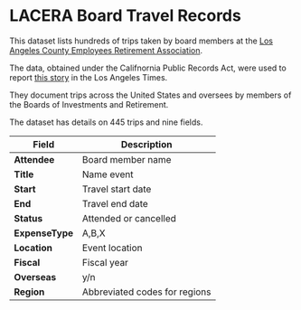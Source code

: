 # LACERA Board Travel Records

This dataset lists hundreds of trips taken by board members at the [Los Angeles County Employees Retirement Association](https://www.lacera.com/home/index.html). 

The data, obtained under the Califnornia Public Records Act, were used to report [this story](https://www.latimes.com/california/story/2019-07-28/la-me-pension-travel-costs-lacera) in the Los Angeles Times. 

They document trips across the United States and oversees by members of the Boards of Investments and Retirement. 

The dataset has details on 445 trips and nine fields. 

Field | Description
------------ | ------------- 
**Attendee** | Board member name
**Title** | Name event
**Start** | Travel start date
**End** | Travel end date
**Status** | Attended or cancelled
**ExpenseType** | A,B,X
**Location** | Event location
**Fiscal** | Fiscal year
**Overseas** | y/n
**Region** | Abbreviated codes for regions